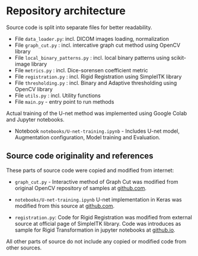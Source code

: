 # Repository architecture
Source code is split into separate files for better readability. 

- File `data_loader.py`: incl. DICOM images loading, normalization
- File `graph_cut.py` : incl. intercative graph cut method using OpenCV library
- File `local_binary_patterns.py` : incl. local binary patterns using scikit-image library
- File `metrics.py` : incl. Dice-sorensen coefficient metric
- File `registration.py` : incl. Rigid Registration using SimpleITK library
- File `thresholding.py` : incl. Binary and Adaptive thresholding using OpenCV library
- File `utils.py` : incl. Utility functions
- File `main.py` - entry point to run methods

Actual training of the U-net method was implemented using Google Colab and Jupyter notebooks.

- Notebook `notebooks/U-net-training.ipynb` - Includes U-net model, Augmentation configuration, Model training and Evaluation.
 
## Source code originality and references
These parts of source code were copied and modified from internet:

- `graph_cut.py` - Interactive method of Graph Cut was modified from original OpenCV repository of samples at [github.com](https://github.com/opencv/opencv/blob/master/samples/python/grabcut.py).

- `notebooks/U-net-training.ipynb` U-net implementation in Keras was modified from this source at  [github.com](https://github.com/zhixuhao/unet/blob/master/model.py).

- `registration.py`: Code for Rigid Registration was modified from external source at official page of SimpleITK library. Code was introduces as sample for Rigid Transformation in jupyter notebooks at [github.io](http://insightsoftwareconsortium.github.io/SimpleITK-Notebooks/). 

All other parts of source do not include any copied or modified code from other sources.


